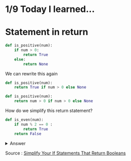 # 1/9 Today I learned...

# Statement in return 

```py
def is_positive(num):
    if num > 0:
        return True
    else:
        return None
```

We can rewrite this again

```py
def is_positive(num):
    return True if num > 0 else None
```

```py
def is_positive(num):
    return num > 0 if num > 0 else None
```

How do we simplify this return statement?


```py
def is_even(num):
    if num % 2 == 0 :
        return True
    return False
```

<details>
    <summary>Answer</summary>

    ```py
    def is_even(num):
        return num % 2 == 0
    ```

</details>

Source : [Simplify Your If Statements That Return Booleans](https://adamj.eu/tech/2020/01/17/simplify-your-ifs-that-return-booleans/)
